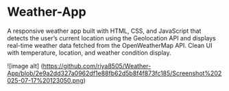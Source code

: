 # Weather-App
A responsive weather app built with HTML, CSS, and JavaScript that detects the user’s current location using the Geolocation API and displays real-time weather data fetched from the OpenWeatherMap API. Clean UI with temperature, location, and weather condition display.

![image alt] (https://github.com/riya8505/Weather-App/blob/2e9a2dd327a0962df1e88fb62d5b8f4f873fc185/Screenshot%202025-07-17%20123050.png)
